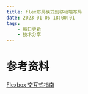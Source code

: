 ```yaml
---
title: flex布局模式到移动端布局
date: 2023-01-06 18:00:01
tags:
    - 每日更新
    - 技术分享
---
```


# 参考资料
[Flexbox 交互式指南](https://www.joshwcomeau.com/css/interactive-guide-to-flexbox/)